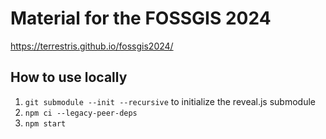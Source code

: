 # Material for the FOSSGIS 2024

https://terrestris.github.io/fossgis2024/

## How to use locally

1. `git submodule --init --recursive` to initialize the reveal.js submodule
1. `npm ci --legacy-peer-deps`
1. `npm start`
